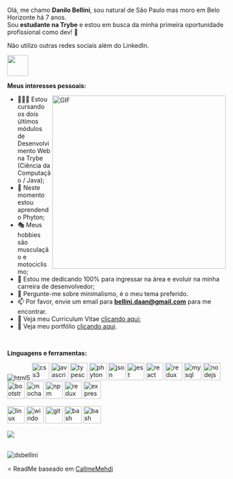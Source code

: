 Olá, me chamo **Danilo Bellini**, sou natural de São Paulo mas moro em Belo Horizonte há 7 anos.
<br />
Sou **estudante na Trybe** e estou em busca da minha primeira oportunidade profissional como dev! 🚀

<p>Não utilizo outras redes sociais além do LinkedIn.</p>

<a href="https://www.linkedin.com/in/danilobellini/" target="_blank">
  <img src="https://img.shields.io/badge/LinkedIn-0077B5?style=for-the-badge&logo=linkedin&logoColor=white" width="48px" height="48px">
</a>


**Meus interesses pessoais:**

  <img align="right" alt="GIF" src="https://media.giphy.com/media/zhYSVCirREeIZtONCI/giphy.gif" width="400px" />

- 👨🏽‍💻 Estou cursando os dois últimos módulos de Desenvolvimento Web na Trybe (Ciência da Computação / Java);
- 🌱 Neste momento estou aprendendo Phyton; 
- 🎭 Meus hobbies são musculação e motociclismo;
- 💼 Estou me dedicando 100% para ingressar na área e evoluir na minha carreira de desenvolvedor;
- 💬 Pergunte-me sobre minimalismo, é o meu tema preferido.
- 📫 Por favor, envie um email para **bellini.daan@gmail.com** para me encontrar.
- 📝 Veja meu Curriculum Vitae <a href="" target="_blank">clicando aqui</a>;
- 📓 Veja meu portfólio <a href="https://dsbellini.github.io/" target="_blank">clicando aqui</a>.

<br />

**Linguagens e ferramentas:**  

<p align="left">
  <img src="https://img.shields.io/badge/HTML5-E34F26?style=for-the-badge&logo=html5&logoColor=white" alt="html5"/> 
  <img src="https://img.shields.io/badge/CSS3-1572B6?style=for-the-badge&logo=css3&logoColor=white" alt="css3" width="40" height="40"/> 
  <img src="https://img.shields.io/badge/JavaScript-323330?style=for-the-badge&logo=javascript&logoColor=F7DF1E" alt="javascript" width="40" height="40"/> 
  <img src="https://img.shields.io/badge/TypeScript-007ACC?style=for-the-badge&logo=typescript&logoColor=white" alt="typescript" width="40" height="40"/> 
  <img src="https://img.shields.io/badge/Python-FFD43B?style=for-the-badge&logo=python&logoColor=blue" alt="phyton" width="40" height="40"/> 
  <img src="https://img.shields.io/badge/json-5E5C5C?style=for-the-badge&logo=json&logoColor=white" alt="json" width="40" height="40"/> 
  <img src="https://img.shields.io/badge/Jest-C21325?style=for-the-badge&logo=jest&logoColor=white" alt="jest" width="40" height="40" />
  <img src="https://img.shields.io/badge/React-20232A?style=for-the-badge&logo=react&logoColor=61DAFB" alt="react" width="40" height="40"/> 
  <img src="https://img.shields.io/badge/Redux-593D88?style=for-the-badge&logo=redux&logoColor=white" alt="redux" width="40" height="40"/> 
  <img src="https://img.shields.io/badge/MySQL-005C84?style=for-the-badge&logo=mysql&logoColor=white" alt="mysql" width="40" height="40"/>  
  <img src="https://img.shields.io/badge/Node%20js-339933?style=for-the-badge&logo=nodedotjs&logoColor=white" alt="nodejs" width="40" height="40"/> 
  <img src="https://img.shields.io/badge/Bootstrap-563D7C?style=for-the-badge&logo=bootstrap&logoColor=white" alt="bootstrap" width="40" height="40"/> 
  <img src="https://img.shields.io/badge/Mocha-8D6748?style=for-the-badge&logo=Mocha&logoColor=white" alt="mocha" width="40" height="40"/> 
  <img src="https://img.shields.io/badge/npm-CB3837?style=for-the-badge&logo=npm&logoColor=white" alt="npm" width="40" height="40"/>
  <img src="ttps://img.shields.io/badge/Redux-593D88?style=for-the-badge&logo=redux&logoColor=white" alt="redux" width="40" height="40"/> 
  <img src="https://img.shields.io/badge/Express%20js-000000?style=for-the-badge&logo=express&logoColor=white" alt="express" width="40" height="40"/> 
</p>

<p>
  <img src="https://img.shields.io/badge/Linux-FCC624?style=for-the-badge&logo=linux&logoColor=black" alt="linux" width="40" height="40" />
  <img src="https://img.shields.io/badge/Windows-0078D6?style=for-the-badge&logo=windows&logoColor=white" alt="windows" width="40" height="40" />
  <img src="https://img.shields.io/badge/GIT-E44C30?style=for-the-badge&logo=git&logoColor=white" alt="git" width="40" height="40"/> 
  <img src="https://img.shields.io/badge/GNU%20Bash-4EAA25?style=for-the-badge&logo=GNU%20Bash&logoColor=white" alt="bash" width="40" height="40"/> 
  <img src="https://img.shields.io/badge/VSCode-0078D4?style=for-the-badge&logo=visual%20studio%20code&logoColor=white" alt="bash" width="40" height="40"/> 
</p>


<picture>
  <source
    srcset="https://github-profile-summary-cards.vercel.app/api/cards/profile-details?username=dsbellini&theme=github_dark"
    media="(prefers-color-scheme: dark)"
  />
  <source
    srcset="https://github-profile-summary-cards.vercel.app/api/cards/profile-details?username=dsbellini&theme=github"
    media="(prefers-color-scheme: light), (prefers-color-scheme: no-preference)"
  />
  <img src="https://github-readme-stats.vercel.app/api?username=anuraghazra&show_icons=true" />
</picture>

<br />
<br />

<p align="left"> <img src="https://komarev.com/ghpvc/?username=dsbellini" alt="dsbellini" /> </p>

⭐️ ReadMe baseado em [CallmeMehdi](https://github.com/CallmeMehdi)

<!--
**dsbellini/dsbellini** is a ✨ _special_ ✨ repository because its `README.md` (this file) appears on your GitHub profile.

Here are some ideas to get you started:

- 🔭 I’m currently working on ...
- 🌱 I’m currently learning ...
- 👯 I’m looking to collaborate on ...
- 🤔 I’m looking for help with ...
- 💬 Ask me about ...
- 📫 How to reach me: ...
- 😄 Pronouns: ...
- ⚡ Fun fact: ...
-->
